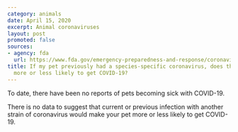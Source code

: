 ```yaml
---
category: animals
date: April 15, 2020
excerpt: Animal coronaviruses
layout: post
promoted: false
sources:
- agency: fda
  url: https://www.fda.gov/emergency-preparedness-and-response/coronavirus-disease-2019-covid-19/coronavirus-disease-2019-covid-19-frequently-asked-questions
title: If my pet previously had a species-specific coronavirus, does that make them
  more or less likely to get COVID-19?
---
```


To date, there have been no reports of pets becoming sick with COVID-19.

There is no data to suggest that current or previous infection with another strain of coronavirus would make your pet more or less likely to get COVID-19.